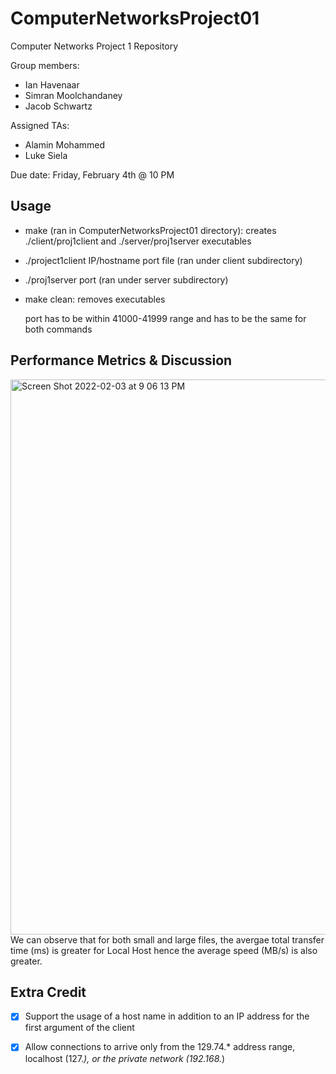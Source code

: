 # ComputerNetworksProject01
Computer Networks Project 1 Repository

Group members:
- Ian Havenaar
- Simran Moolchandaney
- Jacob Schwartz

Assigned TAs:
- Alamin Mohammed
- Luke Siela

Due date: Friday, February 4th @ 10 PM

## Usage
- make (ran in ComputerNetworksProject01 directory): creates ./client/proj1client and ./server/proj1server executables
- ./project1client IP/hostname port file (ran under client subdirectory)
- ./proj1server port (ran under server subdirectory)
- make clean: removes executables 
        
  port has to be within 41000-41999 range and has to be the same for both commands

## Performance Metrics & Discussion
<img width="888" alt="Screen Shot 2022-02-03 at 9 06 13 PM" src="https://user-images.githubusercontent.com/66736756/152460545-1dce8e4f-8738-4ede-9be6-e6853562af9f.png">
We can observe that for both small and large files, the avergae total transfer time (ms) is greater for Local Host hence the average speed (MB/s) is also greater.

## Extra Credit
- [X] Support the usage of a host name in addition to an IP address for the first argument of the client
- [X] Allow connections to arrive only from the 129.74.* address range, localhost (127.*), or the private network (192.168.*)
  

